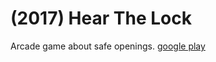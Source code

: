 # (2017) Hear The Lock
Arcade game about safe openings.
[google play](https://play.google.com/store/apps/details?id=com.KindOfStudio.HearTheLock&hl=en)
